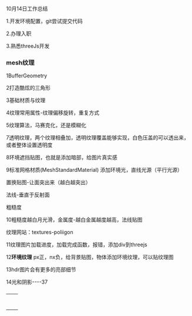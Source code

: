 10月14日工作总结

1.开发环境配置，git尝试提交代码

2.办理入职

3.熟悉threeJs开发

### mesh纹理

1BufferGeometry

2打造酷炫的三角形

3基础材质与纹理

4纹理常用属性-纹理偏移旋转，重复方式

5纹理算法，马赛克化，还是模糊化

7透明纹理，两个纹理相叠加，透明纹理覆盖能够实现，白色压盖的可以透出来，或者整体设置透明度

8环境遮挡贴图，也就是添加暗部，给图片真实感

9标准网格材质(MeshStandardMaterial) 添加环境光，直线光源（平行光源）

置换贴图-让面突出来（越白越突出）

法线-垂直于反射面

粗糙度

10粗糙度越白月光滑，金属度-越白金属越度越高，法线贴图

纹理网站：textures-poliigon

11纹理图片加载进度，加载完成函数，报错，添加div到threejs

12**环境纹理** px正，nx负，给背景贴图，物体添加环境纹理，可以贴纹理图

13hdr图片会有更多的亮部细节

14光和阴影----37

### 

|      |      |
| ---- | ---- |
|      |      |
|      |      |
|      |      |
|      |      |
|      |      |
|      |      |
|      |      |





